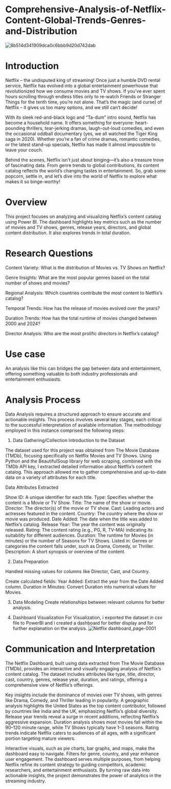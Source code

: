 # Comprehensive-Analysis-of-Netflix-Content-Global-Trends-Genres-and-Distribution
![8b514d341909dca0c6bbb9d20d742dab](https://github.com/user-attachments/assets/fbc35650-b03b-44fc-ab20-a01e574c3dd6)

# Introduction

Netflix – the undisputed king of streaming! Once just a humble DVD rental service, Netflix has evolved into a global entertainment powerhouse that revolutionized how we consume movies and TV shows. If you’ve ever spent hours scrolling through endless titles only to re-watch Friends or Stranger Things for the tenth time, you’re not alone. That’s the magic (and curse) of Netflix – it gives us too many options, and we still can’t decide!

With its sleek red-and-black logo and “Ta-dum” intro sound, Netflix has become a household name. It offers something for everyone: heart-pounding thrillers, tear-jerking dramas, laugh-out-loud comedies, and even the occasional oddball documentary (yes, we all watched the Tiger King saga in 2020). Whether you’re a fan of crime dramas, romantic comedies, or the latest stand-up specials, Netflix has made it almost impossible to leave your couch.

Behind the scenes, Netflix isn’t just about binging—it’s also a treasure trove of fascinating data. From genre trends to global contributions, its content catalog reflects the world’s changing tastes in entertainment. So, grab some popcorn, settle in, and let’s dive into the world of Netflix to explore what makes it so binge-worthy!

# Overview

This project focuses on analyzing and visualizing Netflix’s content catalog using Power BI. The dashboard highlights key metrics such as the number of movies and TV shows, genres, release years, directors, and global content distribution. It also explores trends in total duration.

# Research Questions

Content Variety: What is the distribution of Movies vs. TV Shows on Netflix?

Genre Insights: What are the most popular genres based on the total number of shows and movies?

Regional Analysis: Which countries contribute the most content to Netflix’s catalog?

Temporal Trends: How has the release of movies evolved over the years?

Duration Trends: How has the total runtime of movies changed between 2000 and 2024?

Director Analysis: Who are the most prolific directors in Netflix’s catalog?

# Use case
An analysis like this can bridges the gap between data and entertainment, offering something valuable to both industry professionals and entertainment enthusiasts.

# Analysis Process
Data Analysis requires a structured approach to ensure accurate and actionable insights. This process involves several key stages, each critical to the successful interpretation of available information. The methodology employed in this instance comprised the following steps:
1. Data Gathering/Collection
Introduction to the Dataset

The dataset used for this project was obtained from The Movie Database (TMDb), focusing specifically on Netflix Movies and TV Shows. Using Python and the BeautifulSoup library for web scraping, combined with the TMDb API key, I extracted detailed information about Netflix’s content catalog. This approach allowed me to gather comprehensive and up-to-date data on a variety of attributes for each title.

Data Attributes Extracted

Show ID: A unique identifier for each title.
Type: Specifies whether the content is a Movie or TV Show.
Title: The name of the show or movie.
Director: The director(s) of the movie or TV show.
Cast: Leading actors and actresses featured in the content.
Country: The country where the show or movie was produced.
Date Added: The date when the title was added to Netflix’s catalog.
Release Year: The year the content was originally released.
Rating: The content rating (e.g., PG, R, TV-MA) indicating its suitability for different audiences.
Duration: The runtime for Movies (in minutes) or the number of Seasons for TV Shows.
Listed in: Genres or categories the content falls under, such as Drama, Comedy, or Thriller.
Description: A short synopsis or overview of the content.


2. Data Preparation

Handled missing values for columns like Director, Cast, and Country.

Create calculated fields:
Year Added: Extract the year from the Date Added column.
Duration in Minutes: Convert Duration into numerical values for Movies.

3. Data Modeling
Create relationships between relevant columns for better analysis.

4. Dashboard Visualization
For Visualization, i exported the dataset in csv file to PowerBI and i created a dashboard for better display and for further explanation on the analysis.
![Netflix dashboard_page-0001](https://github.com/user-attachments/assets/746625f7-dfcc-494a-9d78-4712b062a480)

# Communication and Interpretation

The Netflix Dashboard, built using data extracted from The Movie Database (TMDb), provides an interactive and visually engaging analysis of Netflix’s content catalog. The dataset includes attributes like type, title, director, cast, country, genres, release year, duration, and ratings, offering a comprehensive view of Netflix’s offerings.

Key insights include the dominance of movies over TV shows, with genres like Drama, Comedy, and Thriller leading in popularity. A geographic analysis highlights the United States as the top content contributor, followed by countries like India and the UK, emphasizing Netflix’s global diversity. Release year trends reveal a surge in recent additions, reflecting Netflix’s aggressive expansion. Duration analysis shows most movies fall within the 90–120 minute range, while TV Shows typically have 1–3 seasons. Rating trends indicate Netflix caters to audiences of all ages, with a significant portion targeting mature viewers.

Interactive visuals, such as pie charts, bar graphs, and maps, make the dashboard easy to navigate. Filters for genre, country, and year enhance user engagement. The dashboard serves multiple purposes, from helping Netflix refine its content strategy to guiding competitors, academic researchers, and entertainment enthusiasts. By turning raw data into actionable insights, the project demonstrates the power of analytics in the streaming industry.













